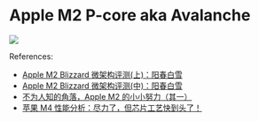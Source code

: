 # Apple M2 P-core aka Avalanche

![](./avalanche.svg)

References:

- [Apple M2 Blizzard 微架构评测(上)：阳春白雪](https://zhuanlan.zhihu.com/p/675322260)
- [Apple M2 Blizzard 微架构评测(中)：阳春白雪](https://zhuanlan.zhihu.com/p/678983061)
- [不为人知的角落，Apple M2 的小小努力（其一）](https://zhuanlan.zhihu.com/p/662561990)
- [苹果 M4 性能分析：尽力了，但芯片工艺快到头了！](https://www.bilibili.com/video/BV1NJ4m1w7zk/)
